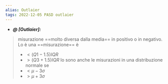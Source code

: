 ```yaml
---
alias: Outlaier
tags: 2022-12-05 PASD outlaier
---
```


- ***@ [Outlaier]:***
> misurazione ==molto diversa dalla media== in positivo o in negativo. Lo è una ==misurazione== è
> - $< (Q1-1.5) IQR$
> - $> (Q3+1.5) IQR$
> lo sono anche le misurazioni in una distribuzione normale se
> - $< \mu -3\sigma$
> - $> \mu +3\sigma$
<!--ID: 1670248255039-->

